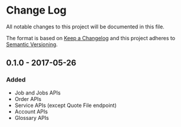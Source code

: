 # Change Log
All notable changes to this project will be documented in this file.

The format is based on [Keep a Changelog](http://keepachangelog.com/)
and this project adheres to [Semantic Versioning](http://semver.org/).

## 0.1.0 - 2017-05-26
### Added
- Job and Jobs APIs
- Order APIs
- Service APIs (except Quote File endpoint)
- Account APIs
- Glossary APIs
